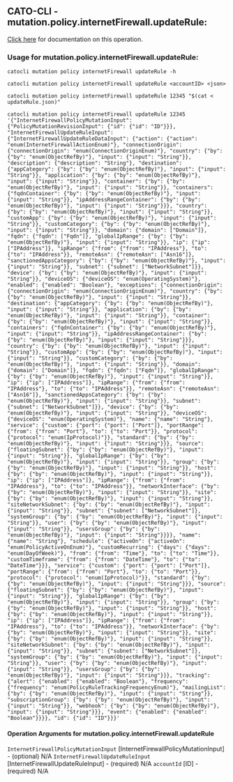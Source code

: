 
## CATO-CLI - mutation.policy.internetFirewall.updateRule:
[Click here](https://api.catonetworks.com/documentation/#mutation-updateRule) for documentation on this operation.

### Usage for mutation.policy.internetFirewall.updateRule:

`catocli mutation policy internetFirewall updateRule -h`

`catocli mutation policy internetFirewall updateRule <accountID> <json>`

`catocli mutation policy internetFirewall updateRule 12345 "$(cat < updateRule.json)"`

`catocli mutation policy internetFirewall updateRule 12345 '{"InternetFirewallPolicyMutationInput": {"PolicyMutationRevisionInput": {"id": {"id": "ID"}}}, "InternetFirewallUpdateRuleInput": {"InternetFirewallUpdateRuleDataInput": {"action": {"action": "enum(InternetFirewallActionEnum)"}, "connectionOrigin": {"connectionOrigin": "enum(ConnectionOriginEnum)"}, "country": {"by": {"by": "enum(ObjectRefBy)"}, "input": {"input": "String"}}, "description": {"description": "String"}, "destination": {"appCategory": {"by": {"by": "enum(ObjectRefBy)"}, "input": {"input": "String"}}, "application": {"by": {"by": "enum(ObjectRefBy)"}, "input": {"input": "String"}}, "container": {"by": {"by": "enum(ObjectRefBy)"}, "input": {"input": "String"}}, "containers": {"fqdnContainer": {"by": {"by": "enum(ObjectRefBy)"}, "input": {"input": "String"}}, "ipAddressRangeContainer": {"by": {"by": "enum(ObjectRefBy)"}, "input": {"input": "String"}}}, "country": {"by": {"by": "enum(ObjectRefBy)"}, "input": {"input": "String"}}, "customApp": {"by": {"by": "enum(ObjectRefBy)"}, "input": {"input": "String"}}, "customCategory": {"by": {"by": "enum(ObjectRefBy)"}, "input": {"input": "String"}}, "domain": {"domain": ["Domain"]}, "fqdn": {"fqdn": ["Fqdn"]}, "globalIpRange": {"by": {"by": "enum(ObjectRefBy)"}, "input": {"input": "String"}}, "ip": {"ip": ["IPAddress"]}, "ipRange": {"from": {"from": "IPAddress"}, "to": {"to": "IPAddress"}}, "remoteAsn": {"remoteAsn": ["Asn16"]}, "sanctionedAppsCategory": {"by": {"by": "enum(ObjectRefBy)"}, "input": {"input": "String"}}, "subnet": {"subnet": ["NetworkSubnet"]}}, "device": {"by": {"by": "enum(ObjectRefBy)"}, "input": {"input": "String"}}, "deviceOS": {"deviceOS": "enum(OperatingSystem)"}, "enabled": {"enabled": "Boolean"}, "exceptions": {"connectionOrigin": {"connectionOrigin": "enum(ConnectionOriginEnum)"}, "country": {"by": {"by": "enum(ObjectRefBy)"}, "input": {"input": "String"}}, "destination": {"appCategory": {"by": {"by": "enum(ObjectRefBy)"}, "input": {"input": "String"}}, "application": {"by": {"by": "enum(ObjectRefBy)"}, "input": {"input": "String"}}, "container": {"by": {"by": "enum(ObjectRefBy)"}, "input": {"input": "String"}}, "containers": {"fqdnContainer": {"by": {"by": "enum(ObjectRefBy)"}, "input": {"input": "String"}}, "ipAddressRangeContainer": {"by": {"by": "enum(ObjectRefBy)"}, "input": {"input": "String"}}}, "country": {"by": {"by": "enum(ObjectRefBy)"}, "input": {"input": "String"}}, "customApp": {"by": {"by": "enum(ObjectRefBy)"}, "input": {"input": "String"}}, "customCategory": {"by": {"by": "enum(ObjectRefBy)"}, "input": {"input": "String"}}, "domain": {"domain": ["Domain"]}, "fqdn": {"fqdn": ["Fqdn"]}, "globalIpRange": {"by": {"by": "enum(ObjectRefBy)"}, "input": {"input": "String"}}, "ip": {"ip": ["IPAddress"]}, "ipRange": {"from": {"from": "IPAddress"}, "to": {"to": "IPAddress"}}, "remoteAsn": {"remoteAsn": ["Asn16"]}, "sanctionedAppsCategory": {"by": {"by": "enum(ObjectRefBy)"}, "input": {"input": "String"}}, "subnet": {"subnet": ["NetworkSubnet"]}}, "device": {"by": {"by": "enum(ObjectRefBy)"}, "input": {"input": "String"}}, "deviceOS": {"deviceOS": "enum(OperatingSystem)"}, "name": {"name": "String"}, "service": {"custom": {"port": {"port": ["Port"]}, "portRange": {"from": {"from": "Port"}, "to": {"to": "Port"}}, "protocol": {"protocol": "enum(IpProtocol)"}}, "standard": {"by": {"by": "enum(ObjectRefBy)"}, "input": {"input": "String"}}}, "source": {"floatingSubnet": {"by": {"by": "enum(ObjectRefBy)"}, "input": {"input": "String"}}, "globalIpRange": {"by": {"by": "enum(ObjectRefBy)"}, "input": {"input": "String"}}, "group": {"by": {"by": "enum(ObjectRefBy)"}, "input": {"input": "String"}}, "host": {"by": {"by": "enum(ObjectRefBy)"}, "input": {"input": "String"}}, "ip": {"ip": ["IPAddress"]}, "ipRange": {"from": {"from": "IPAddress"}, "to": {"to": "IPAddress"}}, "networkInterface": {"by": {"by": "enum(ObjectRefBy)"}, "input": {"input": "String"}}, "site": {"by": {"by": "enum(ObjectRefBy)"}, "input": {"input": "String"}}, "siteNetworkSubnet": {"by": {"by": "enum(ObjectRefBy)"}, "input": {"input": "String"}}, "subnet": {"subnet": ["NetworkSubnet"]}, "systemGroup": {"by": {"by": "enum(ObjectRefBy)"}, "input": {"input": "String"}}, "user": {"by": {"by": "enum(ObjectRefBy)"}, "input": {"input": "String"}}, "usersGroup": {"by": {"by": "enum(ObjectRefBy)"}, "input": {"input": "String"}}}}, "name": {"name": "String"}, "schedule": {"activeOn": {"activeOn": "enum(PolicyActiveOnEnum)"}, "customRecurring": {"days": {"days": "enum(DayOfWeek)"}, "from": {"from": "Time"}, "to": {"to": "Time"}}, "customTimeframe": {"from": {"from": "DateTime"}, "to": {"to": "DateTime"}}}, "service": {"custom": {"port": {"port": ["Port"]}, "portRange": {"from": {"from": "Port"}, "to": {"to": "Port"}}, "protocol": {"protocol": "enum(IpProtocol)"}}, "standard": {"by": {"by": "enum(ObjectRefBy)"}, "input": {"input": "String"}}}, "source": {"floatingSubnet": {"by": {"by": "enum(ObjectRefBy)"}, "input": {"input": "String"}}, "globalIpRange": {"by": {"by": "enum(ObjectRefBy)"}, "input": {"input": "String"}}, "group": {"by": {"by": "enum(ObjectRefBy)"}, "input": {"input": "String"}}, "host": {"by": {"by": "enum(ObjectRefBy)"}, "input": {"input": "String"}}, "ip": {"ip": ["IPAddress"]}, "ipRange": {"from": {"from": "IPAddress"}, "to": {"to": "IPAddress"}}, "networkInterface": {"by": {"by": "enum(ObjectRefBy)"}, "input": {"input": "String"}}, "site": {"by": {"by": "enum(ObjectRefBy)"}, "input": {"input": "String"}}, "siteNetworkSubnet": {"by": {"by": "enum(ObjectRefBy)"}, "input": {"input": "String"}}, "subnet": {"subnet": ["NetworkSubnet"]}, "systemGroup": {"by": {"by": "enum(ObjectRefBy)"}, "input": {"input": "String"}}, "user": {"by": {"by": "enum(ObjectRefBy)"}, "input": {"input": "String"}}, "usersGroup": {"by": {"by": "enum(ObjectRefBy)"}, "input": {"input": "String"}}}, "tracking": {"alert": {"enabled": {"enabled": "Boolean"}, "frequency": {"frequency": "enum(PolicyRuleTrackingFrequencyEnum)"}, "mailingList": {"by": {"by": "enum(ObjectRefBy)"}, "input": {"input": "String"}}, "subscriptionGroup": {"by": {"by": "enum(ObjectRefBy)"}, "input": {"input": "String"}}, "webhook": {"by": {"by": "enum(ObjectRefBy)"}, "input": {"input": "String"}}}, "event": {"enabled": {"enabled": "Boolean"}}}}, "id": {"id": "ID"}}}'`

#### Operation Arguments for mutation.policy.internetFirewall.updateRule ####
`InternetFirewallPolicyMutationInput` [InternetFirewallPolicyMutationInput] - (optional) N/A 
`InternetFirewallUpdateRuleInput` [InternetFirewallUpdateRuleInput] - (required) N/A 
`accountId` [ID] - (required) N/A 
